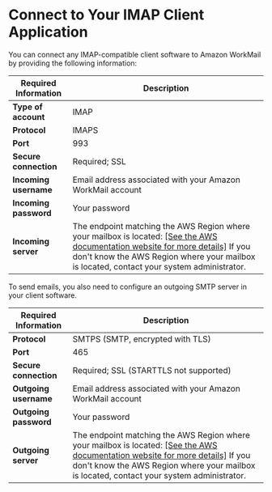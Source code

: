 # Connect to Your IMAP Client Application<a name="using_IMAP_client"></a>

You can connect any IMAP\-compatible client software to Amazon WorkMail by providing the following information:


| Required Information | Description | 
| --- | --- | 
|  **Type of account**  |  IMAP  | 
|  **Protocol**  |  IMAPS  | 
|  **Port**  |  993  | 
|  **Secure connection**  |  Required; SSL  | 
|  **Incoming username**  |  Email address associated with your Amazon WorkMail account  | 
|  **Incoming password**  |  Your password  | 
| **Incoming server** |  The endpoint matching the AWS Region where your mailbox is located: [\[See the AWS documentation website for more details\]](http://docs.aws.amazon.com/workmail/latest/userguide/using_IMAP_client.html) If you don't know the AWS Region where your mailbox is located, contact your system administrator\.   | 

To send emails, you also need to configure an outgoing SMTP server in your client software\. 


| Required Information | Description | 
| --- | --- | 
|  **Protocol**  |  SMTPS \(SMTP, encrypted with TLS\)  | 
|  **Port**  |  465  | 
|  **Secure connection**  |  Required; SSL \(STARTTLS not supported\)  | 
|  **Outgoing username**  |  Email address associated with your Amazon WorkMail account  | 
|  **Outgoing password**  |  Your password  | 
| **Outgoing server** |  The endpoint matching the AWS Region where your mailbox is located: [\[See the AWS documentation website for more details\]](http://docs.aws.amazon.com/workmail/latest/userguide/using_IMAP_client.html) If you don't know the AWS Region where your mailbox is located, contact your system administrator\.   | 